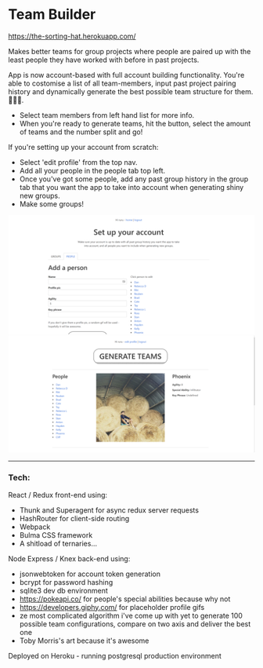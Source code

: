 # Team Builder

https://the-sorting-hat.herokuapp.com/

Makes better teams for group projects where people are paired up with the least people they have worked with before in past projects.

App is now account-based with full account building functionality. You're able to costomise a list of all team-members, input past project pairing history and dynamically generate the best possible team structure for them. 🚀🚀🚀.

- Select team members from left hand list for more info.
- When you're ready to generate teams, hit the button, select the amount of teams and the number split and go!

If you're setting up your account from scratch:

- Select 'edit profile' from the top nav.
- Add all your people in the people tab top left.
- Once you've got some people, add any past group history in the group tab that you want the app to take into account when generating shiny new groups.
- Make some groups!

<img src='screen2.PNG' />
<img src='screen1.PNG' />

------------------------

### Tech:
React / Redux front-end using:
- Thunk and Superagent for async redux server requests
- HashRouter for client-side routing
- Webpack
- Bulma CSS framework
- A shitload of ternaries...

Node Express / Knex back-end using:
- jsonwebtoken for account token generation
- bcrypt for password hashing
- sqlite3 dev db environment
- https://pokeapi.co/ for people's special abilities because why not
- https://developers.giphy.com/ for placeholder profile gifs
- ze most complicated algorithm i've come up with yet to generate 100 possible team configurations, compare on two axis and deliver the best one
- Toby Morris's art because it's awesome

Deployed on Heroku - running postgresql production environment
